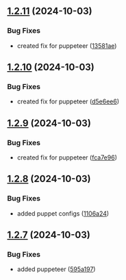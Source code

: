 ## [1.2.11](https://github.com/crawlora-com/typescript-sdk/compare/v1.2.10...v1.2.11) (2024-10-03)


### Bug Fixes

* created fix for puppeteer ([13581ae](https://github.com/crawlora-com/typescript-sdk/commit/13581ae318802bee30432dd0f9cdc5f523628ebb))



## [1.2.10](https://github.com/crawlora-com/typescript-sdk/compare/v1.2.9...v1.2.10) (2024-10-03)


### Bug Fixes

* created fix for puppeteer ([d5e6ee6](https://github.com/crawlora-com/typescript-sdk/commit/d5e6ee6e4e33db6e1c897f0af328d924e4f86621))



## [1.2.9](https://github.com/crawlora-com/typescript-sdk/compare/v1.2.8...v1.2.9) (2024-10-03)


### Bug Fixes

* created fix for puppeteer ([fca7e96](https://github.com/crawlora-com/typescript-sdk/commit/fca7e96b453ced7f1c7f55a374478b2fa71532e5))



## [1.2.8](https://github.com/crawlora-com/typescript-sdk/compare/v1.2.7...v1.2.8) (2024-10-03)


### Bug Fixes

* added puppet configs ([1106a24](https://github.com/crawlora-com/typescript-sdk/commit/1106a2498c498fb487baa83344bcb0173386868b))



## [1.2.7](https://github.com/crawlora-com/typescript-sdk/compare/v1.2.6...v1.2.7) (2024-10-03)


### Bug Fixes

* added puppeteer ([595a197](https://github.com/crawlora-com/typescript-sdk/commit/595a197a1b580fe5f20a9a322be0f61de237819a))



